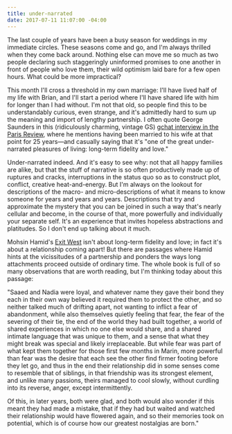 ```yaml
---
title: under-narrated
date: 2017-07-11 11:07:00 -04:00
---
```


The last couple of years have been a busy season for weddings in my immediate circles. These seasons come and go, and I'm always thrilled when they come back around. Nothing else can move me so much as two people declaring such staggeringly uninformed promises to one another in front of people who love them, their wild optimism laid bare for a few open hours. What could be more impractical?

This month I'll cross a threshold in my own marriage: I'll have lived half of my life with Brian, and I'll start a period where I'll have shared life with him for longer than I had without. I'm not that old, so people find this to be understandably curious, even strange, and it's admittedly hard to sum up the meaning and import of lengthy partnership. I often quote George Saunders in this (ridiculously charming, vintage GS) [gchat interview in the Paris Review](https://www.theparisreview.org/blog/2013/12/23/gchatting-with-george-saunders/), where he mentions having been married to his wife at that point for 25 years—and casually saying that it's "one of the great under-narrated pleasures of living: long-term fidelity and love."

Under-narrated indeed. And it's easy to see why: not that all happy families are alike, but that the stuff of narrative is so often productively made up of ruptures and cracks, interruptions in the status quo so as to construct plot, conflict, creative heat-and-energy. But I'm always on the lookout for descriptions of the macro- and micro-descriptions of what it means to know someone for years and years and years. Descriptions that try and approximate the mystery that you can be joined in such a way that's nearly cellular and become, in the course of that, more powerfully and individually your separate self. It's an experience that invites hopeless abstractions and platitudes. So I don't end up talking about it much.

Mohsin Hamid's [Exit West](http://shop.harvard.com/book/9780735212176) isn't about long-term fidelity and love; in fact it's about a relationship coming apart! But there are passages where Hamid hints at the vicissitudes of a partnership and ponders the ways long attachments proceed outside of ordinary time. The whole book is full of so many observations that are worth reading, but I'm thinking today about this passage:

"Saaed and Nadia were loyal, and whatever name they gave their bond they each in their own way believed it required them to protect the other, and so neither talked much of drifting apart, not wanting to inflict a fear of abandonment, while also themselves quietly feeling that fear, the fear of the severing of their tie, the end of the world they had built together, a world of shared experiences in which no one else would share, and a shared intimate language that was unique to them, and a sense that what they might break was special and likely irreplaceable. But while fear was part of what kept them together for those first few months in Marin, more powerful than fear was the desire that each see the other find firmer footing before they let go, and thus in the end their relationship did in some senses come to resemble that of siblings, in that friendship was its strongest element, and unlike many passions, theirs managed to cool slowly, without curdling into its reverse, anger, except intermittently. 

Of this, in later years, both were glad, and both would also wonder if this meant they had made a mistake, that if they had but waited and watched their relationship would have flowered again, and so their memories took on potential, which is of course how our greatest nostalgias are born."

